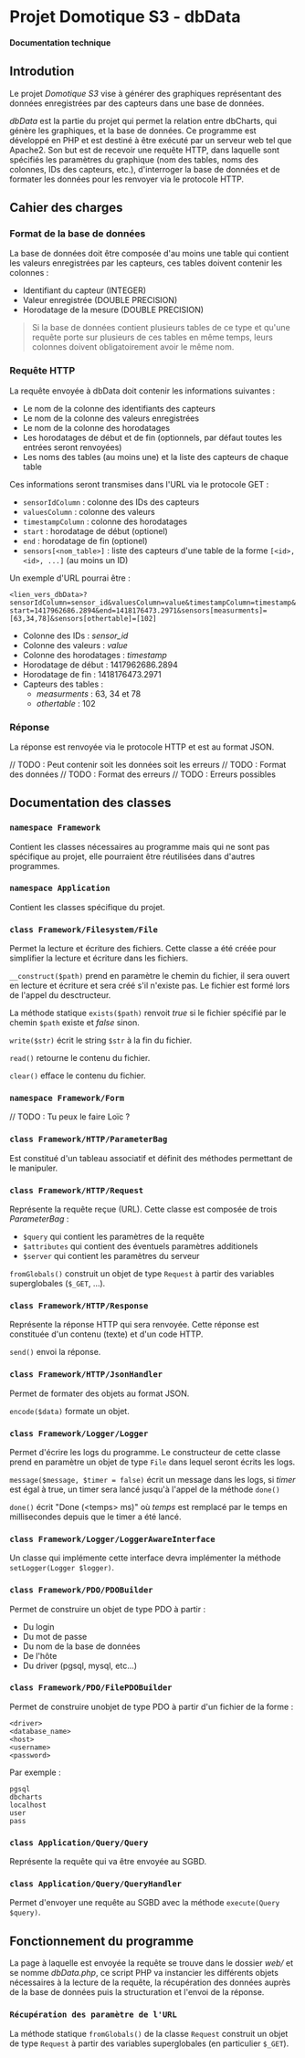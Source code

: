 # Projet Domotique S3 - dbData

#### Documentation technique

## Introdution

Le projet *Domotique S3* vise à générer des graphiques représentant des données enregistrées par des capteurs dans une base de données.

*dbData* est la partie du projet qui permet la relation entre dbCharts, qui génère les graphiques, et la base de données. Ce programme est développé en PHP et est destiné à être exécuté par un serveur web tel que Apache2. Son but est de recevoir une requête HTTP, dans laquelle sont spécifiés les paramètres du graphique (nom des tables, noms des colonnes, IDs des capteurs, etc.), d'interroger la base de données et de formater les données pour les renvoyer via le protocole HTTP.

## Cahier des charges

### Format de la base de données

La base de données doit être composée d'au moins une table qui contient les valeurs enregistrées par les capteurs, ces tables doivent contenir les colonnes :

- Identifiant du capteur (INTEGER)
- Valeur enregistrée (DOUBLE PRECISION)
- Horodatage de la mesure (DOUBLE PRECISION)

> Si la base de données contient plusieurs tables de ce type et qu'une requête porte sur plusieurs de ces tables en même temps, leurs colonnes doivent obligatoirement avoir le même nom.

### Requête HTTP

La requête envoyée à dbData doit contenir les informations suivantes :

- Le nom de la colonne des identifiants des capteurs
- Le nom de la colonne des valeurs enregistrées
- Le nom de la colonne des horodatages
- Les horodatages de début et de fin (optionnels, par défaut toutes les entrées seront renvoyées)
- Les noms des tables (au moins une) et la liste des capteurs de chaque table

Ces informations seront transmises dans l'URL via le protocole GET :

- `sensorIdColumn` : colonne des IDs des capteurs
- `valuesColumn` : colonne des valeurs
- `timestampColumn` : colonne des horodatages
- `start` : horodatage de début (optionel)
- `end` : horodatage de fin (optionel)
- `sensors[<nom_table>]` : liste des capteurs d'une table de la forme `[<id>, <id>, ...]` (au moins un ID)

Un exemple d'URL pourrai être :

`<lien_vers_dbData>?sensorIdColumn=sensor_id&valuesColumn=value&timestampColumn=timestamp&start=1417962686.2894&end=1418176473.2971&sensors[measurments]=[63,34,78]&sensors[othertable]=[102]`

- Colonne des IDs : *sensor_id*
- Colonne des valeurs : *value*
- Colonne des horodatages : *timestamp*
- Horodatage de début : 1417962686.2894
- Horodatage de fin : 1418176473.2971
- Capteurs des tables :
    - *measurments* : 63, 34 et 78
    - *othertable* : 102

### Réponse

La réponse est renvoyée via le protocole HTTP et est au format JSON.

// TODO : Peut contenir soit les données soit les erreurs
// TODO : Format des données
// TODO : Format des erreurs
// TODO : Erreurs possibles

## Documentation des classes

### `namespace Framework`

Contient les classes nécessaires au programme mais qui ne sont pas spécifique au projet, elle pourraient être réutilisées dans d'autres programmes.

### `namespace Application`

Contient les classes spécifique du projet.

### `class Framework/Filesystem/File`

Permet la lecture et écriture des fichiers.
Cette classe a été créée pour simplifier la lecture et écriture dans les fichiers.

`__construct($path)` prend en paramètre le chemin du fichier, il sera ouvert en lecture et écriture et sera créé s'il n'existe pas. Le fichier est formé lors de l'appel du desctructeur.

La méthode statique `exists($path)` renvoit *true* si le fichier spécifié par le chemin `$path` existe et *false* sinon.

`write($str)` écrit le string `$str` à la fin du fichier.

`read()` retourne le contenu du fichier.

`clear()` efface le contenu du fichier.

### `namespace Framework/Form`

// TODO : Tu peux le faire Loïc ?

### `class Framework/HTTP/ParameterBag`

Est constitué d'un tableau associatif et définit des méthodes permettant de le manipuler.

### `class Framework/HTTP/Request`

Représente la requête reçue (URL).
Cette classe est composée de trois *ParameterBag* :

- `$query` qui contient les paramètres de la requête
- `$attributes` qui contient des éventuels paramètres additionels
- `$server` qui contient les paramètres du serveur

`fromGlobals()` construit un objet de type `Request` à partir des variables superglobales (`$_GET`, ...).

### `class Framework/HTTP/Response`

Représente la réponse HTTP qui sera renvoyée. Cette réponse est constituée d'un contenu (texte) et d'un code HTTP.

`send()` envoi la réponse.

### `class Framework/HTTP/JsonHandler`

Permet de formater des objets au format JSON.

`encode($data)` formate un objet.

### `class Framework/Logger/Logger`

Permet d'écrire les logs du programme. Le constructeur de cette classe prend en paramètre un objet de type `File` dans lequel seront écrits les logs.

`message($message, $timer = false)` écrit un message dans les logs, si *timer* est égal à true, un timer sera lancé jusqu'à l'appel de la méthode `done()`

`done()` écrit "Done (\<temps\> ms)" où *temps* est remplacé par le temps en millisecondes depuis que le timer a été lancé.

### `class Framework/Logger/LoggerAwareInterface`

Un classe qui implémente cette interface devra implémenter la méthode `setLogger(Logger $logger)`.

### `class Framework/PDO/PDOBuilder`

Permet de construire un objet de type PDO à partir :

- Du login
- Du mot de passe
- Du nom de la base de données
- De l'hôte
- Du driver (pgsql, mysql, etc...)

### `class Framework/PDO/FilePDOBuilder`

Permet de construire unobjet de type PDO à partir d'un fichier de la forme :

```
<driver>
<database_name>
<host>
<username>
<password>
```

Par exemple :

```
pgsql
dbcharts
localhost
user
pass
```

### `class Application/Query/Query`

Représente la requête qui va être envoyée au SGBD.

### `class Application/Query/QueryHandler`

Permet d'envoyer une requête au SGBD avec la méthode `execute(Query $query)`.

## Fonctionnement du programme

La page à laquelle est envoyée la requête se trouve dans le dossier *web/* et se nomme *dbData.php*, ce script PHP va instancier les différents objets nécessaires à la lecture de la requête, la récupération des données auprès de la base de données puis la structuration et l'envoi de la réponse.

### `Récupération des paramètre de l'URL`

La méthode statique `fromGlobals()` de la classe `Request` construit un objet de type `Request` à partir des variables superglobales (en particulier `$_GET`).
